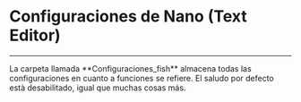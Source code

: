 # Configuraciones de Nano (Text Editor)

-----

<p> La carpeta llamada **Configuraciones_fish** almacena todas las configuraciones en cuanto a funciones se
refiere. El saludo por defecto està desabilitado, igual que muchas cosas más.  </p> 
